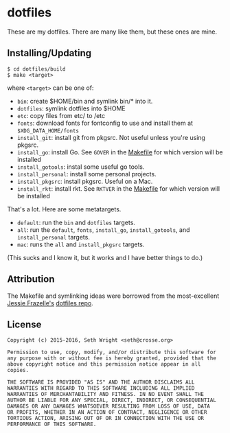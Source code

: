 # dotfiles

These are my dotfiles.  There are many like them, but these ones are
mine.

## Installing/Updating

```
$ cd dotfiles/build
$ make <target>
```

where `<target>` can be one of:

* `bin`: create $HOME/bin and symlink bin/\* into it.
* `dotfiles`: symlink dotfiles into $HOME
* `etc`: copy files from etc/ to /etc
* `fonts`: download fonts for fontconfig to use and install them at
  `$XDG_DATA_HOME/fonts`
* `install_git`: install git from pkgsrc. Not useful unless you're using
  pkgsrc.
* `install_go`: install Go. See `GOVER` in the
  [Makefile](build/Makefile) for which version will be installed
* `install_gotools`: instal some useful go tools.
* `install_personal`: install some personal projects.
* `install_pkgsrc`: install pkgsrc. Useful on a Mac.
* `install_rkt`: install rkt. See `RKTVER` in the
  [Makefile](build/Makefile) for which version will be installed

That's a lot. Here are some metatargets.
* `default`: run the `bin` and `dotfiles` targets.
* `all`: run the `default`, `fonts`, `install_go`, `install_gotools`, and `install_personal` targets.
* `mac`: runs the `all` and `install_pkgsrc` targets.

(This sucks and I know it, but it works and I have better things to do.)

## Attribution
The Makefile and symlinking ideas were borrowed from the most-excellent
[Jessie Frazelle's](https://twitter.com/frazelledazzell)
[dotfiles repo](https://github.com/jfrazelle/dotfiles).


## License
    Copyright (c) 2015-2016, Seth Wright <seth@crosse.org>

    Permission to use, copy, modify, and/or distribute this software for
    any purpose with or without fee is hereby granted, provided that the
    above copyright notice and this permission notice appear in all
    copies.

    THE SOFTWARE IS PROVIDED "AS IS" AND THE AUTHOR DISCLAIMS ALL
    WARRANTIES WITH REGARD TO THIS SOFTWARE INCLUDING ALL IMPLIED
    WARRANTIES OF MERCHANTABILITY AND FITNESS. IN NO EVENT SHALL THE
    AUTHOR BE LIABLE FOR ANY SPECIAL, DIRECT, INDIRECT, OR CONSEQUENTIAL
    DAMAGES OR ANY DAMAGES WHATSOEVER RESULTING FROM LOSS OF USE, DATA
    OR PROFITS, WHETHER IN AN ACTION OF CONTRACT, NEGLIGENCE OR OTHER
    TORTIOUS ACTION, ARISING OUT OF OR IN CONNECTION WITH THE USE OR
    PERFORMANCE OF THIS SOFTWARE.
